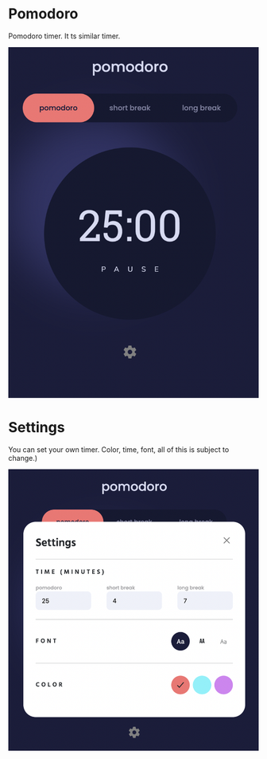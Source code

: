 # Pomodoro

Pomodoro timer. It ts similar timer.

![](./public/readme-for/img.png)

# Settings

You can set your own timer. Color, time, font, all of this is subject to change.)

![](./public/readme-for/img1.png)